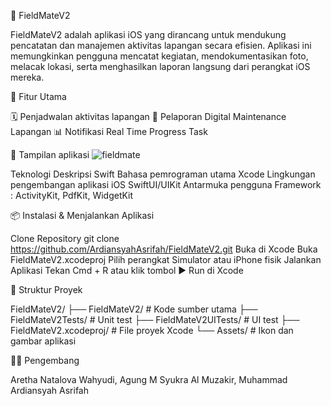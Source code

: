 📱 FieldMateV2

FieldMateV2 adalah aplikasi iOS yang dirancang untuk mendukung pencatatan dan manajemen aktivitas lapangan secara efisien. Aplikasi ini memungkinkan pengguna mencatat kegiatan, mendokumentasikan foto, melacak lokasi, serta menghasilkan laporan langsung dari perangkat iOS mereka.

🧩 Fitur Utama

🗓️ Penjadwalan aktivitas lapangan
📸 Pelaporan Digital Maintenance Lapangan
📊 Notifikasi Real Time Progress Task

💁 Tampilan aplikasi
![fieldmate](https://github.com/user-attachments/assets/5fa94735-5447-41c6-ab0e-8ae8a30dce00)

Teknologi	Deskripsi
Swift	Bahasa pemrograman utama
Xcode	Lingkungan pengembangan aplikasi iOS
SwiftUI/UIKit	Antarmuka pengguna
Framework : ActivityKit, PdfKit, WidgetKit

📦 Instalasi & Menjalankan Aplikasi

Clone Repository
git clone https://github.com/ArdiansyahAsrifah/FieldMateV2.git
Buka di Xcode
Buka FieldMateV2.xcodeproj
Pilih perangkat Simulator atau iPhone fisik
Jalankan Aplikasi
Tekan Cmd + R atau klik tombol ▶️ Run di Xcode

📁 Struktur Proyek

FieldMateV2/
├── FieldMateV2/             # Kode sumber utama
├── FieldMateV2Tests/        # Unit test
├── FieldMateV2UITests/      # UI test
├── FieldMateV2.xcodeproj/   # File proyek Xcode
└── Assets/                  # Ikon dan gambar aplikasi

👨‍💻 Pengembang

Aretha Natalova Wahyudi, Agung M Syukra Al Muzakir, Muhammad Ardiansyah Asrifah
